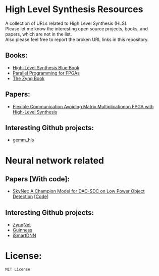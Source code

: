 # High Level Synthesis Resources
A collection of URLs related to High Level Synthesis (HLS). <br>
Please let me know the interesting open source projects, books, and papers, which are not in the list. <br>
Also please feel free to report the broken URL links in this repository. <br>

## Books:
- [High-Level Synthesis Blue Book](https://www.eet.bme.hu/~timar/data/hls_bluebook_uv.pdf)
- [Parallel Programming for FPGAs](https://arxiv.org/abs/1805.03648)
- [The Zynq Book](http://www.zynqbook.com/)

## Papers:
- [Flexible Communication Avoiding Matrix Multiplicationon FPGA with High-Level Synthesis](https://spcl.inf.ethz.ch/Publications/.pdf/gemm-fpga.pdf)

## Interesting Github projects:
- [gemm_hls](https://github.com/spcl/gemm_hls)

# Neural network related

## Papers [With code]:
- [SkyNet: A Champion Model for DAC-SDC on Low Power Object Detection](https://arxiv.org/pdf/1906.10327.pdf) [[Code](https://github.com/TomG008/SkyNet)]

## Interesting Github projects:
- [ZynqNet](https://github.com/dgschwend/zynqnet) 
- [Guinness](https://github.com/HirokiNakahara/GUINNESS)
- [iSmartDNN](https://github.com/onioncc/iSmartDNN)

# License:
```
MIT License
```
